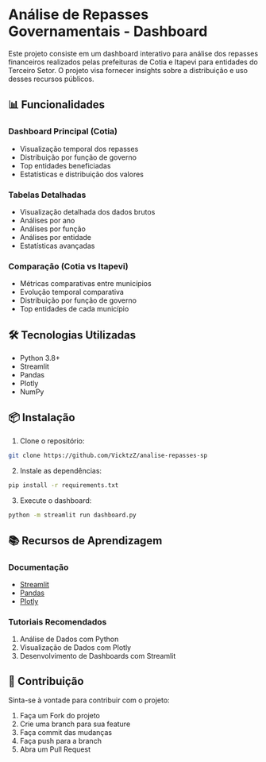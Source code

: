 # Análise de Repasses Governamentais - Dashboard

Este projeto consiste em um dashboard interativo para análise dos repasses financeiros realizados pelas prefeituras de Cotia e Itapevi para entidades do Terceiro Setor. O projeto visa fornecer insights sobre a distribuição e uso desses recursos públicos.

## 📊 Funcionalidades

### Dashboard Principal (Cotia)
- Visualização temporal dos repasses
- Distribuição por função de governo
- Top entidades beneficiadas
- Estatísticas e distribuição dos valores

### Tabelas Detalhadas
- Visualização detalhada dos dados brutos
- Análises por ano
- Análises por função
- Análises por entidade
- Estatísticas avançadas

### Comparação (Cotia vs Itapevi)
- Métricas comparativas entre municípios
- Evolução temporal comparativa
- Distribuição por função de governo
- Top entidades de cada município

## 🛠️ Tecnologias Utilizadas

- Python 3.8+
- Streamlit
- Pandas
- Plotly
- NumPy

## 📦 Instalação

1. Clone o repositório:
```bash
git clone https://github.com/VicktzZ/analise-repasses-sp
```

2. Instale as dependências:
```bash
pip install -r requirements.txt
```

3. Execute o dashboard:
```bash
python -m streamlit run dashboard.py
```

## 📚 Recursos de Aprendizagem

### Documentação
- [Streamlit](https://docs.streamlit.io/)
- [Pandas](https://pandas.pydata.org/docs/)
- [Plotly](https://plotly.com/python/)

### Tutoriais Recomendados
1. Análise de Dados com Python
2. Visualização de Dados com Plotly
3. Desenvolvimento de Dashboards com Streamlit

## 🤝 Contribuição

Sinta-se à vontade para contribuir com o projeto:
1. Faça um Fork do projeto
2. Crie uma branch para sua feature
3. Faça commit das mudanças
4. Faça push para a branch
5. Abra um Pull Request
